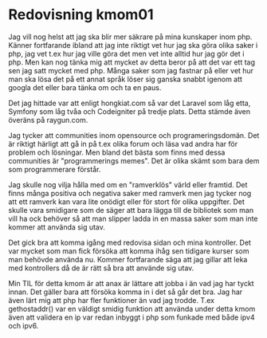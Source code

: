 ---
---
Redovisning kmom01
=========================



Jag vill nog helst att jag ska blir mer säkrare på mina kunskaper inom php. Känner fortfarande ibland att jag inte riktigt vet hur jag ska göra olika saker i php, jag vet t.ex hur jag ville göra det men vet inte alltid hur jag gör det i php. Men kan nog tänka mig att mycket av detta beror på att det var ett tag sen jag satt mycket med php. Många saker som jag fastnar på eller vet hur man ska lösa det på ett annat språk löser sig ganska snabbt igenom att googla det eller bara tänka om och ta en paus.



Det jag hittade var att enligt hongkiat.com så var det Laravel som låg etta, Symfony som låg tvåa och Codeigniter på tredje plats. Detta stämde även överäns på raygun.com.



Jag tycker att communities inom opensource och programeringsdomän. Det är riktigt härligt att gå in på t.ex olika forum och läsa vad andra har för problem och lösningar. Men bland det bästa som finns med dessa communities är "programmerings memes". Det är olika skämt som bara dem som programmerare förstår.



Jag skulle nog vilja hålla med om en "ramverklös" värld eller framtid. Det finns många positiva och negativa saker med ramverk men jag tycker nog att ett ramverk kan vara lite onödigt eller för stort för olika uppgifter. Det skulle vara smidigare som de säger att bara lägga till de bibliotek som man vill ha ock behöver så att man slipper ladda in en massa saker som man inte kommer att använda sig utav.



Det gick bra att komma igång med redovisa sidan och mina kontroller. Det var mycket som man fick försöka att komma ihåg sen tidigare kurser som man behövde använda nu. Kommer fortfarande säga att jag gillar att leka med kontrollers då de är rätt så bra att använde sig utav.



Min TIL för detta kmom är att anax är lättare att jobba i än vad jag har tyckt innan. Det gäller bara att försöka komma in i det så går det bra. Jag har även lärt mig att php har fler funktioner än vad jag trodde. T.ex gethostaddr() var en väldigt smidig funktion att använda under detta kmom även att validera en ip var redan inbyggt i php som funkade med både ipv4 och ipv6.

